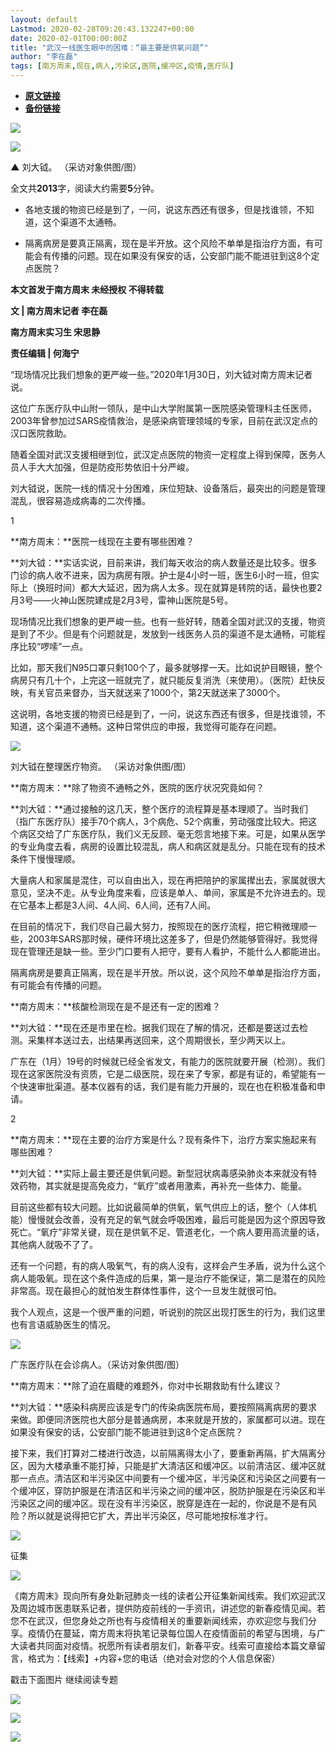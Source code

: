 ```yaml
---
layout: default
Lastmod: 2020-02-28T09:20:43.132247+00:00
date: 2020-02-01T00:00:00Z
title: "武汉一线医生眼中的困难：“最主要是供氧问题”"
author: "李在磊"
tags: [南方周末,现在,病人,污染区,医院,缓冲区,疫情,医疗队]
---
```


* [**原文链接**](http://mp.weixin.qq.com/s?__biz=Njk5MTE1&mid=2652403749&idx=1&sn=599b19509a80be4f711c4487b7137c8b&chksm=33d985a104ae0cb7c1775a875f34f57b60a2b979c8ff3b5992802bf6db7ae20c8541f78469c1#rd)
* [**备份链接**](https://archive.vn/pASpQ)


[![](/images/post/8a9380d1c9d44a084a45f1876dbc4564.jpg)](http://nfh5.sualyee.com/v3/idea/7tCGBrb5)  

![](/images/post/e45e11394fc3a495ec78fddf2211e74c.jpg)  

****************▲**************** 刘大钺。 （采访对象供图/图）  

  

全文共****2013****字，阅读大约需要**5**分钟。

  

*   各地支援的物资已经是到了，一问，说这东西还有很多，但是找谁领，不知道，这个渠道不太通畅。
    

*   隔离病房是要真正隔离，现在是半开放。这个风险不单单是指治疗方面，有可能会有传播的问题。现在如果没有保安的话，公安部门能不能进驻到这8个定点医院？
    

  

**本文首发于南方周末 未经授权 不得转载**

  

**文 | 南方周末记者 李在磊**

**南方周末实习生 宋思静**

**责任编辑 | 何海宁**

“现场情况比我们想象的更严峻一些。”2020年1月30日，刘大钺对南方周末记者说。

  

这位广东医疗队中山附一领队，是中山大学附属第一医院感染管理科主任医师，2003年曾参加过SARS疫情救治，是感染病管理领域的专家，目前在武汉定点的汉口医院救助。

  

随着全国对武汉支援相继到位，武汉定点医院的物资一定程度上得到保障，医务人员人手大大加强，但是防疫形势依旧十分严峻。

  

刘大钺说，医院一线的情况十分困难，床位短缺、设备落后，最突出的问题是管理混乱，很容易造成病毒的二次传播。

  

1

  

**南方周末：**医院一线现在主要有哪些困难？

  

**刘大钺：**实话实说，目前来讲，我们每天收治的病人数量还是比较多。很多门诊的病人收不进来，因为病房有限。护士是4小时一班，医生6小时一班，但实际上（换班时间）都大大延迟，因为病人太多。现在就算是转院的话，最快也要2月3号——火神山医院建成是2月3号，雷神山医院是5号。

  

现场情况比我们想象的更严峻一些。也有一些好转，随着全国对武汉的支援，物资是到了不少。但是有个问题就是，发放到一线医务人员的渠道不是太通畅，可能程序比较“啰嗦”一点。

  

比如，那天我们N95口罩只剩100个了，最多就够撑一天。比如说护目眼镜，整个病房只有几十个，上完这一班就完了，就只能反复消洗（来使用）。（医院）赶快反映，有关官员来督办，当天就送来了1000个，第2天就送来了3000个。

  

这说明，各地支援的物资已经是到了，一问，说这东西还有很多，但是找谁领，不知道，这个渠道不通畅。这种日常供应的申报，我觉得可能存在问题。

  

![](/images/post/c41d9389dbea8ae97485075fbcd2a123.jpg)

刘大钺在整理医疗物资。 （采访对象供图/图）  

  

**南方周末：**除了物资不通畅之外，医院的医疗状况究竟如何？

  

**刘大钺：**通过接触的这几天，整个医疗的流程算是基本理顺了。当时我们（指广东医疗队）接手70个病人，3个病危、52个病重，劳动强度比较大。把这个病区交给了广东医疗队，我们义无反顾、毫无怨言地接下来。可是，如果从医学的专业角度去看，病房的设置比较混乱，病人和病区就是乱分。只能在现有的技术条件下慢慢理顺。

  

大量病人和家属是混住，可以自由出入，现在再把陪护的家属撵出去，家属就很大意见，坚决不走。从专业角度来看，应该是单人、单间，家属是不允许进去的。现在它基本上都是3人间、4人间、6人间，还有7人间。

  

在目前的情况下，我们尽自己最大努力，按照现在的医疗流程，把它稍微理顺一些，2003年SARS那时候，硬件环境比这差多了，但是仍然能够管得好。我觉得现在管理还是缺一些。至少门口要有人把守，要有人看护，不能什么人都能进出。

  

隔离病房是要真正隔离，现在是半开放。所以说，这个风险不单单是指治疗方面，有可能会有传播的问题。

  

**南方周末：**核酸检测现在是不是还有一定的困难？

  

**刘大钺：**现在还是市里在检。据我们现在了解的情况，还都是要送过去检测。采集样本送过去，出结果再送回来，这个周期很长，至少两天以上。

  

广东在（1月）19号的时候就已经全省发文，有能力的医院就要开展（检测）。我们现在这家医院没有资质，它是二级医院，现在来了专家，都是有证的，希望能有一个快速审批渠道。基本仪器有的话，我们是有能力开展的，现在也在积极准备和申请。

  

2

  

**南方周末：**现在主要的治疗方案是什么？现有条件下，治疗方案实施起来有哪些困难？

  

**刘大钺：**实际上最主要还是供氧问题。新型冠状病毒感染肺炎本来就没有特效药物，其实就是提高免疫力，“氧疗”或者用激素，再补充一些体力、能量。

  

目前这些都有较大问题。比如说最简单的供氧，氧气供应上的话，整个（人体机能）慢慢就会改善，没有充足的氧气就会呼吸困难，最后可能是因为这个原因导致死亡。“氧疗”非常关键，现在是供氧不足、管道老化，一个病人要用高流量的话，其他病人就吸不了了。

  

还有一个问题，有的病人吸氧气，有的病人没有，这样会产生矛盾，说为什么这个病人能吸氧。现在这个条件造成的后果，第一是治疗不能保证，第二是潜在的风险非常高。现在最担心的就怕发生群体性事件，这个一旦发生就很可怕。

  

我个人观点，这是一个很严重的问题，听说别的院区出现打医生的行为，我们这里也有言语威胁医生的情况。

  

![](/images/post/df233e84e92991560b778d5b4fca1c83.jpg)

广东医疗队在会诊病人。（采访对象供图/图）

  

**南方周末：**除了迫在眉睫的难题外，你对中长期救助有什么建议？

  

**刘大钺：**感染科病房应该是专门的传染病医院布局，要按照隔离病房的要求来做。即便同济医院也大部分是普通病房，本来就是开放的，家属都可以进。现在如果没有保安的话，公安部门能不能进驻到这8个定点医院？

  

接下来，我们打算对二楼进行改造，以前隔离得太小了，要重新再隔，扩大隔离分区，因为大楼承重不能打掉，只能是扩大清洁区和缓冲区。以前清洁区、缓冲区就那一点点。清洁区和半污染区中间要有一个缓冲区，半污染区和污染区之间要有一个缓冲区，穿防护服是在清洁区和半污染之间的缓冲区，脱防护服是在污染区和半污染区之间的缓冲区。现在没有半污染区，脱穿是连在一起的，你说是不是有风险？所以就是说得把它扩大，弄出半污染区，尽可能地按标准才行。

  

![](/images/post/458f0f5b0676eb7f1a31039be5e9fa15.jpg)

征集

  

![](/images/post/6c682736f28f926572665e56db3af054.jpg)

《南方周末》现向所有身处新冠肺炎一线的读者公开征集新闻线索。我们欢迎武汉及周边城市医患联系记者，提供防疫前线的一手资讯，讲述您的新春疫情见闻。若您不在武汉，但您身处之所也有与疫情相关的重要新闻线索，亦欢迎您与我们分享。疫情仍在蔓延，南方周末将执笔记录每位国人在疫情面前的希望与困境，与广大读者共同面对疫情。祝愿所有读者朋友们，新春平安。线索可直接给本篇文章留言，格式为：【线索】+内容+您的电话（绝对会对您的个人信息保密）

  
戳击下面图片 继续阅读专题

[![](/images/post/92d390ec60a19857cb06cdd9e9468a06.jpg)](http://www.infzm.com/content/174984?from=nfzmwx)

  

![](/images/post/199619e2636ae24ac70fc2cc00baaa25.jpg)

[![](/images/post/bc640b661b3af328e341d4a933e27fc5.jpg)](http://www.infzm.com/wap/#/vip?plnl=104)

